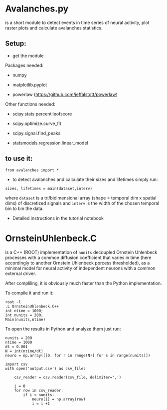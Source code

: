 # Avalanches.py 
is a short module to detect events in time series of neural activity, plot raster plots and  calculate avalanches statistics.


## Setup:

- get the module

Packages needed:

- numpy

- matplotlib.pyplot

- powerlaw (https://github.com/jeffalstott/powerlaw)


Other functions needed:
- scipy.stats.percentileofscore

- scipy.optimize.curve_fit

- scipy.signal.find_peaks

- statsmodels.regression.linear_model

## to use it: 


```from avalanches import * ```

- to detect avalanches and calculate their sizes and lifetimes simply run:

```
sizes, lifetimes = main(dataset,interv)
```
   where ```dataset``` is a tri/bidimensional array (shape = temporal dim x spatial dims) of discretized signals and ```interv``` is the width of the chosen temporal bin to bin the data.
   
- Detailed instructions in the tutorial notebook

# OrnsteinUhlenbeck.C
is a C++ (ROOT) implementation of ```nunits``` decoupled Ornstein Uhlenbeck processes with a common diffusion coefficient that varies in time (here accordingly to another Ornstein Uhlenbeck porcess thresholded), as a minimal model for neural activity of independent neurons with a common external driver.

After compliling, it is obviously much faster than the Python implementation.

To compile it and run it:

```
root -l
.L OrnsteinUhlenbeck.C++
int ntime = 1000;
int nunits = 200;
Main(nunits,ntime)
```
To open the results in Python and analyze them just run:

```
nunits = 200
ntime = 1000
dt = 0.001
N = int(ntime/dt)
neuro = np.array([[0. for r in range(N)] for s in range(nunits)])

import csv
with open('output.csv') as csv_file:
    
    csv_reader = csv.reader(csv_file, delimiter=',')

    i = 0
    for row in csv_reader:
        if i < nunits:
            neuro[i] = np.array(row)
            i = i +1
            
```






